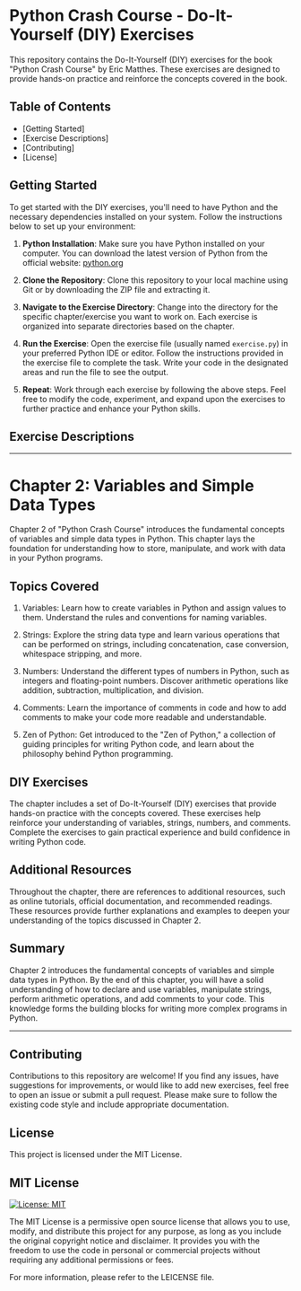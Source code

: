 # Python Crash Course - Do-It-Yourself (DIY) Exercises

This repository contains the Do-It-Yourself (DIY) exercises for the book "Python Crash Course" by Eric Matthes. These exercises are designed to provide hands-on practice and reinforce the concepts covered in the book.

## Table of Contents

- [Getting Started]
- [Exercise Descriptions]
- [Contributing]
- [License]

## Getting Started

To get started with the DIY exercises, you'll need to have Python and the necessary dependencies installed on your system. Follow the instructions below to set up your environment:

1. **Python Installation**: Make sure you have Python installed on your computer. You can download the latest version of Python from the official website: [python.org](https://www.python.org/downloads/)

2. **Clone the Repository**: Clone this repository to your local machine using Git or by downloading the ZIP file and extracting it.

3. **Navigate to the Exercise Directory**: Change into the directory for the specific chapter/exercise you want to work on. Each exercise is organized into separate directories based on the chapter.

4. **Run the Exercise**: Open the exercise file (usually named `exercise.py`) in your preferred Python IDE or editor. Follow the instructions provided in the exercise file to complete the task. Write your code in the designated areas and run the file to see the output.

5. **Repeat**: Work through each exercise by following the above steps. Feel free to modify the code, experiment, and expand upon the exercises to further practice and enhance your Python skills.

## Exercise Descriptions
-----------------------------------------------------------------------------------------------------------------------------------------------------------------------
# Chapter 2: Variables and Simple Data Types

Chapter 2 of "Python Crash Course" introduces the fundamental concepts of variables and simple data types in Python. This chapter lays the foundation for understanding how to store, manipulate, and work with data in your Python programs.

## Topics Covered

1. Variables: Learn how to create variables in Python and assign values to them. Understand the rules and conventions for naming variables.

2. Strings: Explore the string data type and learn various operations that can be performed on strings, including concatenation, case conversion, whitespace stripping, and more.

3. Numbers: Understand the different types of numbers in Python, such as integers and floating-point numbers. Discover arithmetic operations like addition, subtraction, multiplication, and division.

4. Comments: Learn the importance of comments in code and how to add comments to make your code more readable and understandable.

5. Zen of Python: Get introduced to the "Zen of Python," a collection of guiding principles for writing Python code, and learn about the philosophy behind Python programming.

## DIY Exercises

The chapter includes a set of Do-It-Yourself (DIY) exercises that provide hands-on practice with the concepts covered. These exercises help reinforce your understanding of variables, strings, numbers, and comments. Complete the exercises to gain practical experience and build confidence in writing Python code.

## Additional Resources

Throughout the chapter, there are references to additional resources, such as online tutorials, official documentation, and recommended readings. These resources provide further explanations and examples to deepen your understanding of the topics discussed in Chapter 2.

## Summary

Chapter 2 introduces the fundamental concepts of variables and simple data types in Python. By the end of this chapter, you will have a solid understanding of how to declare and use variables, manipulate strings, perform arithmetic operations, and add comments to your code. This knowledge forms the building blocks for writing more complex programs in Python.

---------------------------------------------------------------------------------------------------------------------------------------------------------------------------------------------------------------------------------------

## Contributing

Contributions to this repository are welcome! If you find any issues, have suggestions for improvements, or would like to add new exercises, feel free to open an issue or submit a pull request. Please make sure to follow the existing code style and include appropriate documentation.

## License

This project is licensed under the MIT License.

MIT License
-----------

[![License: MIT](https://img.shields.io/badge/License-MIT-yellow.svg)](https://opensource.org/licenses/MIT)

The MIT License is a permissive open source license that allows you to use, modify, and distribute this project for any purpose, as long as you include the original copyright notice and disclaimer. It provides you with the freedom to use the code in personal or commercial projects without requiring any additional permissions or fees.

For more information, please refer to the LEICENSE file.



